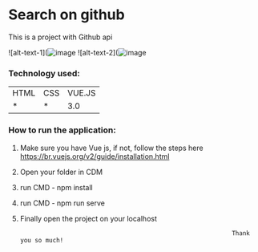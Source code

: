 <h1>Search on github </h1>

This is a project with Github api
 
![alt-text-1](![image](https://user-images.githubusercontent.com/70349830/114602959-8e6fec00-9c6d-11eb-9215-13b5c1b3dbe6.png) ![alt-text-2](![image](https://user-images.githubusercontent.com/70349830/114602997-992a8100-9c6d-11eb-886a-73f179081c58.png)



<h3>Technology used:</h3>
<table>
  <tr>
    <td>HTML</td>
    <td>CSS</td>
    <td>VUE.JS</td>
  </tr>
   <tr>
    <td>*</td>
    <td>*</td>
    <td>3.0</td>
  </tr>
  
  
</table>

<h3>How to run the application:</h3>

1) Make sure you have Vue js, if not, follow the steps here https://br.vuejs.org/v2/guide/installation.html
2) Open your folder in CDM
3) run CMD - npm install
4) run CMD - npm run serve
5) Finally open the project on your localhost


                                                                  Thank you so much!
